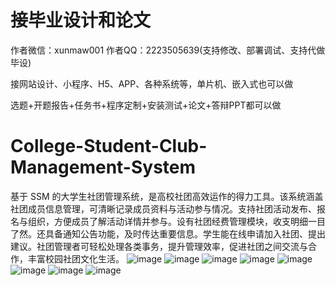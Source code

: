 # 接毕业设计和论文
作者微信：xunmaw001  作者QQ：2223505639(支持修改、部署调试、支持代做毕设)

接网站设计、小程序、H5、APP、各种系统等，单片机、嵌入式也可以做

选题+开题报告+任务书+程序定制+安装测试+论文+答辩PPT都可以做
# College-Student-Club-Management-System
基于 SSM 的大学生社团管理系统，是高校社团高效运作的得力工具。该系统涵盖社团成员信息管理，可清晰记录成员资料与活动参与情况。支持社团活动发布、报名与组织，方便成员了解活动详情并参与。设有社团经费管理模块，收支明细一目了然。还具备通知公告功能，及时传达重要信息。学生能在线申请加入社团、提出建议。社团管理者可轻松处理各类事务，提升管理效率，促进社团之间交流与合作，丰富校园社团文化生活。 
![image](https://github.com/user-attachments/assets/7112d243-5e5f-41eb-a701-3870e8903090)
![image](https://github.com/user-attachments/assets/548c215a-75d9-45d0-beb1-2880bab5eb2f)
![image](https://github.com/user-attachments/assets/bcc11323-d702-49f3-908a-eb0b2732af87)
![image](https://github.com/user-attachments/assets/f9fae6c7-ae8c-4974-bdf3-bbee53a1d247)
![image](https://github.com/user-attachments/assets/a39f87ff-9010-49c7-a083-4d38539098da)
![image](https://github.com/user-attachments/assets/3c142554-0141-4082-b6d1-72dc2f38381f)
![image](https://github.com/user-attachments/assets/ceec9e7e-faa7-4086-b259-4e06c43d6d00)
![image](https://github.com/user-attachments/assets/295ca867-08bd-47ab-b798-f176a7dd7f8f)

